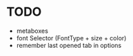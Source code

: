 TODO
====

* metaboxes
* font Selector (FontType + size + color)
* remember last opened tab in options
